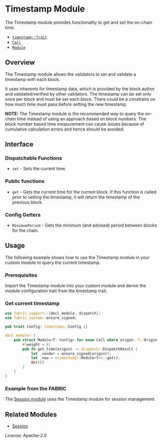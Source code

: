 # Timestamp Module

The Timestamp module provides functionality to get and set the on-chain time.

- [`timestamp::Trait`](https://docs.rs/noble-timestamp/latest/noble_timestamp/trait.Trait.html)
- [`Call`](https://docs.rs/noble-timestamp/latest/noble_timestamp/enum.Call.html)
- [`Module`](https://docs.rs/noble-timestamp/latest/noble_timestamp/struct.Module.html)

## Overview

The Timestamp module allows the validators to set and validate a timestamp with each block.

It uses inherents for timestamp data, which is provided by the block author and validated/verified
by other validators. The timestamp can be set only once per block and must be set each block.
There could be a constraint on how much time must pass before setting the new timestamp.

**NOTE:** The Timestamp module is the recommended way to query the on-chain time instead of using
an approach based on block numbers. The block number based time measurement can cause issues
because of cumulative calculation errors and hence should be avoided.

## Interface

### Dispatchable Functions

* `set` - Sets the current time.

### Public functions

* `get` - Gets the current time for the current block. If this function is called prior to
setting the timestamp, it will return the timestamp of the previous block.

### Config Getters

* `MinimumPeriod` - Gets the minimum (and advised) period between blocks for the chain.

## Usage

The following example shows how to use the Timestamp module in your custom module to query the current timestamp.

### Prerequisites

Import the Timestamp module into your custom module and derive the module configuration
trait from the timestamp trait.

### Get current timestamp

```rust
use fabric_support::{decl_module, dispatch};
use fabric_system::ensure_signed;

pub trait Config: timestamp::Config {}

decl_module! {
	pub struct Module<T: Config> for enum Call where origin: T::Origin {
		#[weight = 0]
		pub fn get_time(origin) -> dispatch::DispatchResult {
			let _sender = ensure_signed(origin)?;
			let _now = <timestamp::Module<T>>::get();
			Ok(())
		}
	}
}
```

### Example from the FABRIC

The [Session module](https://github.com/tetcoin/tetcore/blob/master/fabric/session/src/lib.rs) uses
the Timestamp module for session management.

## Related Modules

* [Session](https://docs.rs/noble-session/latest/noble_session/)

License: Apache-2.0
